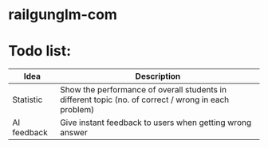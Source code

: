 # railgunglm-com

# Todo list: 
| Idea | Description |
| ----- | ----- |
| Statistic | Show the performance of overall students in different topic (no. of correct / wrong in each problem) |
| AI feedback | Give instant feedback to users when getting wrong answer |
